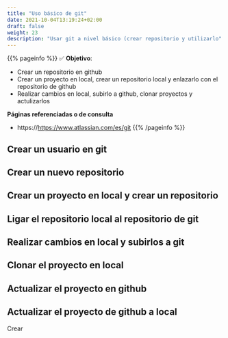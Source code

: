 ```yaml
---
title: "Uso básico de git"
date: 2021-10-04T13:19:24+02:00
draft: false
weight: 23
description: "Usar git a nivel básico (crear repositorio y utilizarlo"
---
```

{{% pageinfo %}}
:white_check_mark:
**Objetivo**:
* Crear un repositorio en github
* Crear un proyecto en local, crear un repositorio local y enlazarlo con el repositorio de github
* Realizar cambios en local, subirlo a github, clonar proyectos y actulizarlos

**Páginas referenciadas o de consulta**
* https://https://www.atlassian.com/es/git
{{% /pageinfo %}}


## Crear un usuario en git

## Crear un nuevo repositorio

## Crear un proyecto en local y crear un repositorio

## Ligar el repositorio local al repositorio de git

## Realizar cambios en local y subirlos a git

## Clonar el proyecto en local

## Actualizar el proyecto en github

## Actualizar el proyecto de github a local


Crear 
